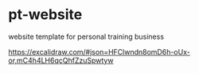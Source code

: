 # pt-website
website template for personal training business

https://excalidraw.com/#json=HFClwndn8omD6h-oUx-or,mC4h4LH6qcQhfZzuSpwtyw
